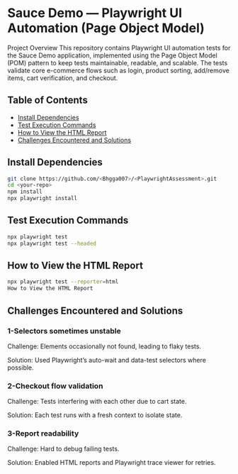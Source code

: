 # Sauce Demo — Playwright UI Automation (Page Object Model)
Project Overview
This repository contains Playwright UI automation tests for the Sauce Demo application, implemented using the Page Object Model (POM) pattern to keep tests maintainable, readable, and scalable.
The tests validate core e-commerce flows such as login, product sorting, add/remove items, cart verification, and checkout.


## Table of Contents
- [Install Dependencies](#install-dependencies)
- [Test Execution Commands](#test-execution-commands)
- [How to View the HTML Report](#how-to-view-the-html-report)
- [Challenges Encountered and Solutions](#challenges-encountered-and-solutions)



## Install Dependencies
```bash
git clone https://github.com/<Bhgga007>/<PlaywrightAssessment>.git
cd <your-repo>
npm install
npx playwright install
```

## Test Execution Commands

```bash
npx playwright test
npx playwright test --headed
```


## How to View the HTML Report
```bash
npx playwright test --reporter=html
How to View the HTML Report
```

## Challenges Encountered and Solutions

### 1-Selectors sometimes unstable
Challenge: Elements occasionally not found, leading to flaky tests.

Solution: Used Playwright’s auto-wait and data-test selectors where possible.


### 2-Checkout flow validation
Challenge: Tests interfering with each other due to cart state.

Solution: Each test runs with a fresh context to isolate state.

### 3-Report readability
Challenge: Hard to debug failing tests.

Solution: Enabled HTML reports and Playwright trace viewer for retries.








